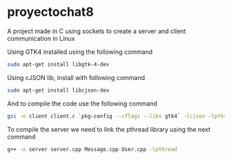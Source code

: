 # proyectochat8
A project made in C using sockets to create a server and client communication in Linux

Using GTK4 installed using the following command
```sh
sudo apt-get install libgtk-4-dev
```
Using cJSON lib, install with following command
```sh
sudo apt-get install libcjson-dev
```
And to compile the code use the following command
```sh
gcc -o client client.c `pkg-config --cflags --libs gtk4` -lcjson -lpthread
```
To compile the server we need to link the pthread library using the next command
```sh
g++ -o server server.cpp Message.cpp User.cpp -lpthread
```
